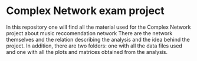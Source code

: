 # Complex Network exam project

In this repository one will find all the material used for the Complex Network project about music reccomendation network
There are the network themselves and the relation describing the analysis and the idea behind the project.
In addition, there are two folders: one with all the data files used and one with all the plots and matrices obtained from the analysis.
